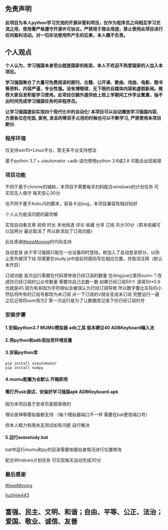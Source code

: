 ## 免责声明

#### 此项目为本人python学习交流的开源非营利项目，仅作为程序员之间相互学习交流之用，使用需严格遵守开源许可协议。严禁用于商业用途，禁止使用此项目进行任何盈利活动。对一切非法使用所产生的后果，本人概不负责。

## 个人观点

**个人认为，学习强国本身受众就是国家的栋梁，本人不欢迎不热爱国家的人加入本项目。**

**学习强国聚合了大量可免费阅读的期刊、古籍、公开课、歌曲、戏曲、电影、图书等资料，内容严谨，专业性强。没有博眼球，无下限的自媒体内容和虚假新闻。推荐大家自发积极学习使用。此项目仅额外提供给上班上学期间工作学业繁重，抽不出时间完成学习强国任务的非程序员。**

**让学习强国提前实现四个现代化中的自动化! 本项目可以自动播放学习强国内容, 方便各位在吃饭, 家务, 发呆的等双手占用的时候也可以不断学习, 严禁使用本项目刷分.**

### 程序环境

仅支持win10+Linux平台，暂无多平台支持想法

基于python 3.7 + uiautomator +adb
请勿使用python 3.6或3.8 可能会出现报错

### 项目功能

不同于基于chrome的辅助，本项目不需要每天扫码配合windows的计划任务 可实现无人值守 每天安心30分

也不同于基于AutoJS的脚本，容易卡出bug，本项目兼容性相对较好

个人认为是该问题的最优解

实现自动看文章 视频 时长 本地频道 评论 收藏 分享 订阅 共计30分（原本收藏可以加两分 最近取消了 所以新添加了订阅功能）

此处感谢[IKeepMoving](https://github.com/IKeepMoving)的代码支持

自动登录
由于学习强国只能在一台设备同时登陆，故加入了自动登录部分，以防止意外被顶下线
但需要在study.js中提前将密码写在相应位置，并取消注释（默认未开启）

订阅功能 
首次运行需要在代码里修改已经订阅的数量 在dingyue()里将sum=？改成你已经订阅的公众号数量 
需要你自己去数一数 如果已经订阅50个 请填50*0.9 也就是45 因为有些因为字符相似会被误认为已经订阅导致 所以数字要比实际的小
然后将所有的订阅号都改为未订阅 点一下订阅的√就会变成未订阅
完整运行一遍之后记得将sum改为2 第一次运行是为了让数据库记录下你已经订阅的号

### 安装步骤

#### 1.安装python3.7    MUMU模拟器    adb工具  版本建议40  ADBKeyboard输入法

#### 2.将python和adb添加至环境变量

#### 3.安装python库

```
pip install uiautomator
pip install numpy
```

#### 4.mumu配置为全默认 开箱即用

#### 需打开usb调试，安装好学习强国apk  ADBKeyboard.apk 

因为本项目基于安卓页面框架做的  

理论夜神等模拟器都支持 （每个模拟器端口不一样 需要在bat更改端口号）

但本人精力有限未去测试如有问题 自行解决

####  5.运行autostudy.bat


bat中运行mumu和py的目录需要依据自身情况进行位置修改

配合Windows计划任务 可实现每天自动完成30分

### 最后感谢

[IKeepMoving](https://github.com/IKeepMoving)

[liuzhijie443](https://github.com/liuzhijie443)

## 富强、民主、文明、和谐；自由、平等、公正、法治；爱国、敬业、诚信、友善
